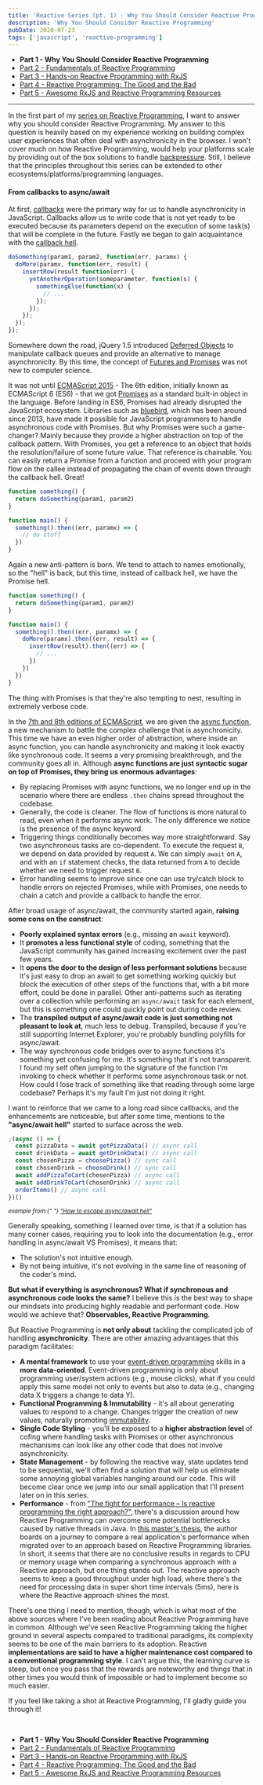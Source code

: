 ```yaml
---
title: 'Reactive Series (pt. 1) - Why You Should Consider Reactive Programming'
description: 'Why You Should Consider Reactive Programming'
pubDate: 2020-07-23
tags: ['javascript', 'reactive-programming']
---
```


- **Part 1 - Why You Should Consider Reactive Programming**
- <a href="https://danielcaldas.github.io/posts/reactive-programming-fundamentals" target="\_blank" title="Fundamentals of Reactive Programming | danielcaldas.github.io">Part 2 - Fundamentals of Reactive Programming</a>
- <a href="https://danielcaldas.github.io/posts/hands-on-reactive-programming-rxjs" target="\_blank" title="Hands-on Reactive Programming with RxJS | danielcaldas.github.io">Part 3 - Hands-on Reactive Programming with RxJS</a>
- <a href="https://danielcaldas.github.io/posts/reactive-rxjs-pros-cons" target="\_blank" title="Reactive Programming: The Good and the Bad | danielcaldas.github.io">Part 4 - Reactive Programming: The Good and the Bad</a>
- <a href="https://danielcaldas.github.io/posts/awesome-reactive" target="_blank" title="Awesome RxJS and Reactive Programming Resources | danielcaldas.github.io">Part 5 - Awesome RxJS and Reactive Programming Resources</a>

---

In the first part of my <a href="https://danielcaldas.github.io/posts/series-reactive-programming-rxjs/" target="_blank" title="Reactive Series | danielcaldas.github.io">series on Reactive Programming</a>, I
want to answer why you should consider Reactive Programming. My answer to this question is heavily based on my experience working on
building complex user experiences that often deal with asynchronicity in the browser. I won't cover much on how Reactive
Programming, would help your platforms scale by providing out of the box solutions to
handle <a href="https://medium.com/@jayphelps/backpressure-explained-the-flow-of-data-through-software-2350b3e77ce7" target="_blank" title="Backpressure explained — the resisted flow of data through software | by Jay Phelps | Medium">backpressure</a>. Still, I
believe that the principles throughout this series can be extended to other ecosystems/platforms/programming languages.

#### From callbacks to async/await

At first, <a href="https://en.wikipedia.org/wiki/Callback_(computer_programming)" target="_blank" title="Callback (computer programming) - Wikipedia">callbacks</a> were the primary
way for us to handle asynchronicity in JavaScript. Callbacks allow us to write code that is not yet ready to be executed because its parameters depend
on the execution of some task(s) that will be complete in the future. Fastly we began to gain acquaintance
with the <a href="http://callbackhell.com/" target="_blank" title="Callback Hell">callback hell</a>.

```javascript
doSomething(param1, param2, function(err, paramx) {
  doMore(paramx, function(err, result) {
    insertRow(result function(err) {
      yetAnotherOperation(someparameter, function(s) {
        somethingElse(function(x) {
          // ...
        });
      });
    });
  });
});
```

Somewhere down the road, jQuery 1.5 introduced <a href="https://api.jquery.com/category/deferred-object/" target="_blank" title="Deferred Object | jQuery API Documentation">Deferred Objects</a> to
manipulate callback queues and provide an alternative to manage asynchronicity. By this time, the concept of <a href="https://en.wikipedia.org/wiki/Futures_and_promises" target="_blank" title="Futures and promises - Wikipedia">Futures and Promises</a> was
not new to computer science.

It was not until <a href="https://en.wikipedia.org/wiki/ECMAScript#6th_Edition_-_ECMAScript_2015" target="_blank" title="ECMAScript - Wikipedia">ECMAScript 2015</a> - The 6th edition, initially
known as ECMAScript 6 (ES6) - that we got <a href="https://developer.mozilla.org/en-US/docs/Web/JavaScript/Reference/Global_Objects/Promise" target="_blank" title="Promise - JavaScript | MDN">Promises</a> as
a standard built-in object in the language. Before landing in ES6, Promises had already disrupted the JavaScript
ecosystem. Libraries such as <a href="http://bluebirdjs.com/docs/getting-started.html" target="_blank" title="Getting Started | bluebird">bluebird</a>, which
has been around since 2013, have made it possible for JavaScript programmers to handle asynchronous code with Promises.
But why Promises were such a game-changer? Mainly because they provide a higher abstraction on top of the callback pattern. With
Promises, you get a reference to an object that holds the resolution/failure of some future value. That reference
is chainable. You can easily return a Promise from a function and proceed with your program flow on the callee instead of propagating
the chain of events down through the callback hell. Great!

```javascript
function something() {
  return doSomething(param1, param2)
}

function main() {
  something().then((err, paramx) => {
    // do stuff
  })
}
```

Again a new anti-pattern is born. We tend to attach to names emotionally, so the "hell" is back, but this
time, instead of callback hell, we have the Promise hell.

```javascript
function something() {
  return doSomething(param1, param2)
}

function main() {
  something().then((err, paramx) => {
    doMore(paramx).then((err, result) => {
      insertRow(result).then((err) => {
        // ...
      })
    })
  })
}
```

The thing with Promises is that they're also tempting to nest, resulting in extremely verbose code.

In the <a href="https://en.wikipedia.org/wiki/ECMAScript#7th_Edition_-_ECMAScript_2016" target="_blank" title="ECMAScript - Wikipedia">7th and 8th editions of ECMAScript</a>, we
are given the <a href="https://developer.mozilla.org/en-US/docs/Web/JavaScript/Reference/Statements/async_function" target="_blank" title="async function - JavaScript | MDN">async function</a>, a new
mechanism to battle the complex challenge that is asynchronicity. This time we have an even higher order of abstraction, where inside an
async function, you can handle asynchronicity and making it look exactly like synchronous code. It seems a very promising
breakthrough, and the community goes all in. Although **async functions are just syntactic sugar on top of Promises, they bring us**
**enormous advantages**:

- By replacing Promises with async functions, we no longer end up in the scenario where there are endless `.then` chains
  spread throughout the codebase.
- Generally, the code is cleaner. The flow of functions is more natural to read, even when it performs async work. The only
  difference we notice is the presence of the async keyword.
- Triggering things conditionally becomes way more straightforward. Say two asynchronous tasks are co-dependent. To execute
  the request `B`, we depend on data provided by request `A`. We can simply `await` on `A`, and with an `if` statement
  checks, the data returned from `A` to decide whether we need to trigger request `B`.
- Error handling seems to improve since one can use try/catch block to handle errors on rejected Promises, while
  with Promises, one needs to chain a catch and provide a callback to handle the error.

After broad usage of async/await, the community started again, **raising some cons on the construct**:

- **Poorly explained syntax errors** (e.g., missing an `await` keyword).
- It **promotes a less functional style** of coding, something that the JavaScript community has gained increasing excitement
  over the past few years.
- It **opens the door to the design of less performant solutions** because it's just easy to drop an await to get something working
  quickly but block the execution of other steps of the functions that, with a bit more effort, could be done in parallel. Other
  anti-patterns such as iterating over a collection while performing an `async/await` task for each element, but this is
  something one could quickly point out during code review.
- The **transpiled output of async/await code is just something not pleasant to look at**, much less to debug. Transpiled, because
  if you're still supporting Internet Explorer, you're probably bundling polyfills for async/await.
- The way synchronous code bridges over to async functions it's something yet confusing for me. It's something that it's not
  transparent. I found my self often jumping to the signature of the function I'm invoking to check whether it performs some asynchronous
  task or not. How could I lose track of something like that reading through some large codebase? Perhaps it's my fault I'm just
  not doing it right.

I want to reinforce that we came to a long road since callbacks, and the enhancements are noticeable, but after some time, mentions
to the **"async/await hell"** started to surface across the web.

```javascript
;(async () => {
  const pizzaData = await getPizzaData() // async call
  const drinkData = await getDrinkData() // async call
  const chosenPizza = choosePizza() // sync call
  const chosenDrink = chooseDrink() // sync call
  await addPizzaToCart(chosenPizza) // async call
  await addDrinkToCart(chosenDrink) // async call
  orderItems() // async call
})()
```

<small>
  <i>
    example from:{" "}
    <a
      href="https://medium.com/free-code-camp/avoiding-the-async-await-hell-c77a0fb71c4c"
      target="_blank"
      title="How to escape async/await hell. async/await freed us from callback… | by Aditya Agarwal | freeCodeCamp.org | Medium"
    >
      "How to escape async/await hell"
    </a>
  </i>
</small>

Generally speaking, something I learned over time, is that if a solution has many corner cases, requiring you to look into the
documentation (e.g., error handling in async/await VS Promises), it means that:

- The solution's not intuitive enough.
- By not being intuitive, it's not evolving in the same line of reasoning of the coder's mind.

**But what if everything is asynchronous? What if synchronous and asynchronous code looks the same?** I believe this is the best way
to shape our mindsets into producing highly readable and performant code. How would we achieve that? **Observables, Reactive Programming**.

But Reactive Programming is **not only about** tackling the complicated job of handling **asynchronicity**. There are other amazing advantages
that this paradigm facilitates:

- **A mental framework** to use your <a href="https://en.wikipedia.org/wiki/Event-driven_programming" target="_blank" title="Event-driven programming - Wikipedia">event-driven programming</a> skills in
  a **more data-oriented**. Event-driven programming is only about programming user/system actions (e.g., mouse clicks), what if you could apply
  this same model not only to events but also to data (e.g., changing data X triggers a change to data Y).
- **Functional Programming & Immutability** - it's all about generating values to respond to a change. Changes trigger
  the creation of new values, naturally promoting <a href="https://en.wikipedia.org/wiki/Immutable_object" target="_blank" title="Immutable object - Wikipedia">immutability</a>.
- **Single Code Styling** - you'll be exposed to a **higher abstraction level** of cofing where handling tasks with Promises
  or other asynchronous mechanisms can look like any other code that does not involve asynchronicity.
- **State Management** - by following the reactive way, state updates tend to be sequential, we'll often find a solution that will help
  us eliminate some annoying global variables hanging around our code. This will become clear once we jump into our small application
  that I'll present later on in this series.
- **Performance** - from <a href="https://jaxenter.com/the-fight-for-performance-157515.html" target="_blank" title="The fight for performance – Is reactive programming the right approach? - JAXenter">"The fight for performance – Is reactive programming the right approach?"</a>, there's a
  discussion around how Reactive Programming can overcome some potential bottlenecks caused by native threads in
  Java. In <a href="http://lup.lub.lu.se/luur/download?func=downloadFile&recordOId=8932146&fileOId=8932147" target="_blank" title="Reactive programming and its effect on performance and the development process, Gustav Hochbergs">this master's thesis</a>, the
  author boards on a journey to compare a real application's performance when migrated over to an approach based on Reactive Programming
  libraries. In short, it seems that there are no conclusive results in regards to CPU or memory usage when comparing a synchronous
  approach with a Reactive approach, but one thing stands out. The reactive approach seems to keep a good throughput under high load, where
  there's the need for processing data in super short time intervals (5ms), here is where the Reactive approach shines the most.

There's one thing I need to mention, though, which is what most of the above sources where I've been reading about Reactive Programming
have in common. Although we've seen Reactive Programming taking the higher ground in several aspects compared to traditional paradigms, its
complexity seems to be one of the main barriers to its adoption. Reactive **implementations are said to have a higher maintenance cost compared**
**to a conventional programming style**. I can't argue this, the learning curve is steep, but once you pass that the rewards are noteworthy and
things that in other times you would think of impossible or had to implement become so much easier.

If you feel like taking a shot at Reactive Programming, I'll gladly guide you through it!

<br />

- **Part 1 - Why You Should Consider Reactive Programming**
- <a href="https://danielcaldas.github.io/posts/reactive-programming-fundamentals" target="\_blank" title="Fundamentals of Reactive Programming | danielcaldas.github.io">Part 2 - Fundamentals of Reactive Programming</a>
- <a href="https://danielcaldas.github.io/posts/hands-on-reactive-programming-rxjs" target="\_blank" title="Hands-on Reactive Programming with RxJS | danielcaldas.github.io">Part 3 - Hands-on Reactive Programming with RxJS</a>
- <a href="https://danielcaldas.github.io/posts/reactive-rxjs-pros-cons" target="\_blank" title="Reactive Programming: The Good and the Bad | danielcaldas.github.io">Part 4 - Reactive Programming: The Good and the Bad</a>
- <a href="https://danielcaldas.github.io/posts/awesome-reactive" target="_blank" title="Awesome RxJS and Reactive Programming Resources | danielcaldas.github.io">Part 5 - Awesome RxJS and Reactive Programming Resources</a>
